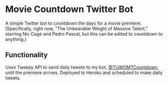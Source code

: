 # Movie Countdown Twitter Bot
A simple Twitter bot to countdown the days for a movie premiere. 
(Specifically, right now, "The Unbearable Weight of Massive Talent," starring Nic Cage and Pedro Pascal, but this can be edited to countdown to anything.)

## Functionality
Uses Tweepy API to send daily tweets to my bot, [@TUWOMTCountdown](https://twitter.com/TUWOMTCountdown), until the premiere arrives.
Deployed to Heroku and scheduled to make daily tweets.
